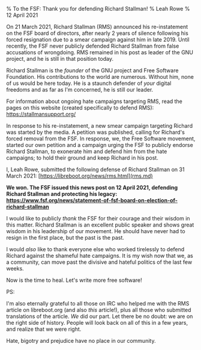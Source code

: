 % To the FSF: Thank you for defending Richard Stallman!
% Leah Rowe
% 12 April 2021

On 21 March 2021, Richard Stallman (RMS) announced his re-instatement on the
FSF board of directors, after nearly 2 years of silence following his forced
resignation due to a smear campaign against him in late 2019. Until recently,
the FSF never publicly defended Richard Stallman from false accusations of
wrongdoing. RMS remained in his post as leader of the GNU project, and he is
still in that position today.

Richard Stallman is the *founder* of the GNU project and Free Software
Foundation. His contributions to the world are numerous. Without him, none of
us would be here today. He is a staunch defender of *your* digital freedoms and
as far as I'm concerned, he is still our leader.

For information about ongoing hate campaigns targeting RMS, read the pages on
this website (created specifically to defend RMS):
<https://stallmansupport.org/>

In response to his re-instatement, a new smear campaign targeting Richard was
started by the media. A petition was published, calling for Richard's forced
removal from the FSF. In response, we, the Free Software movement, started our
own petition and a campaign urging the FSF to publicly endorse Richard
Stallman, to exonerate him and defend him from the hate campaigns; to hold
their ground and keep Richard in his post.

I, Leah Rowe, submitted the following defense of Richard Stallman on 31 March
2021: [https://libreboot.org/news/rms.html](rms.md)

**We won. The FSF issued this news post on 12 April 2021, defending Richard
Stallman and protecting his legacy:
<https://www.fsf.org/news/statement-of-fsf-board-on-election-of-richard-stallman>**

I would like to publicly *thank* the FSF for their courage and their
wisdom in this matter. Richard Stallman is an excellent public speaker and
shows great wisdom in his leadership of our movement. He should have never had
to resign in the first place, but the past is the past.

I would *also* like to thank everyone else who worked tirelessly to defend
Richard against the shameful hate campaigns. It is my wish now that we, as a
community, can move past the divisive and hateful politics of the last few
weeks.

Now is the time to heal. Let's write more free software!

PS:

I'm also eternally grateful to all those on IRC who helped me with the RMS
article on libreboot.org (and also *this* article!), plus all those who
submitted translations of the article. *We* did our part. Let there be no 
doubt: we are on the right side of history. People will look back on all of
this in a few years, and realize that we were right.

Hate, bigotry and prejudice have no place in our community.
